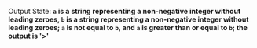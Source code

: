 Output State: **`a` is a string representing a non-negative integer without leading zeroes, `b` is a string representing a non-negative integer without leading zeroes; `a` is not equal to `b`, and `a` is greater than or equal to `b`; the output is '>'**